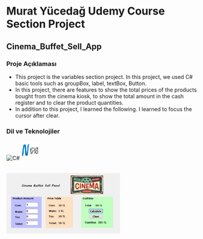 # Murat Yücedağ Udemy Course Section Project 
## Cinema_Buffet_Sell_App

<h3>Proje Açıklaması</h3>

- This project is the variables section project. In this project, we used C# basic tools such as groupBox, label, textBox, Button.
- In this project, there are features to show the total prices of the products bought from the cinema kiosk, to show the total amount in the cash register and to clear the product quantities.
- In addition to this project, I learned the following. I learned to focus the cursor after clear.

<h3>Dil ve Teknolojiler</h3>
<p>
  <a target="_blank"  rel="noreferrer">   <img
  src="[Cinema_Buffet_Sell_App\assets\cSharp.png](https://camo.githubusercontent.com/f70b425aafbef383f0ec7b86678a85eb7a4b7a7923fb24fda1df3f4866e001c9/68747470733a2f2f74656368737461636b2d67656e657261746f722e76657263656c2e6170702f6370702d69636f6e2e737667)"
  alt="C#"
  width="50"  height="50"> </a>
  <a target="_blank"  rel="noreferrer"> 
  <img
  src="Cinema_Buffet_Sell_App\assets\aspnet.png"
  alt="C#"
  width="50"  height="50">  </a>
</p>

<br>
  <img
  src="Cinema_Buffet_Sell_App\assets\photo.jpeg"
  alt="Plane_Reservation_System"
  title="Plane_Reservation_System"
  style="display: inline-block; margin: 0 auto; max-width: 300px">
